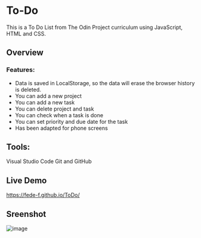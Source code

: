 # To-Do
This is a To Do List from The Odin Project curriculum using JavaScript, HTML and CSS.

## Overview
### Features:
- Data is saved in LocalStorage, so the data will erase the browser history is deleted.
- You can add a new project
- You can add a new task
- You can delete project and task
- You can check when a task is done
- You can set priority and due date for the task
- Has been adapted for phone screens
## Tools:
Visual Studio Code
Git and GitHub

## Live Demo
https://fede-f.github.io/ToDo/

## Sreenshot
![image](https://user-images.githubusercontent.com/74993736/152434289-63ed213b-3020-4e89-a62f-44015eed069f.png)
